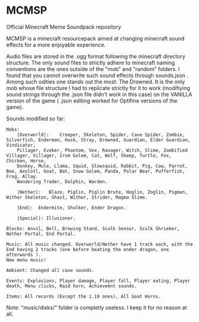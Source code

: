 # MCMSP
Official Minecraft Meme Soundpack repository

  MCMSP is a minecraft resourcepack aimed at changing minecraft sound effects for a more enjoyable experience.

  Audio files are stored in the .ogg format following the minecraft directory structure. The only sound files to strictly adhere to 
  minecraft naming conventions are the ones outside of the "mob" and "random" folders. I found that you cannot overwrite such sound effects through
  sounds.json . Among such odities one stands out the most: The Drowned. It is the only mob whose file structure I had to replicate strictly for it
  to work (modifiying sound strings through the .json file didn't work in this case) on the VANILLA version of the game ( .json editing worked for
  Optifine versions of the game).
  
  
  Sounds modified so far:
  
	Mobs:
		|Overworld|:	Creeper, Skeleton, Spider, Cave Spider, Zombie, Silverfish, Enderman, Husk, Stray, Drowned, Guardian, Elder Guardian, Vindicator,
		Pillager, Evoker, Phantom, Vex, Ravager, Witch, Slime, Zombified Villager, Villager, Irom Golem, Cat, Wolf, Sheep, Turtle, Fox, Chicken, Horse,
		Donkey, Mule, Llama, Squid, Glowsquid, Rabbit, Pig, Cow, Parrot, Bee, Axolotl, Goat, Bat, Snow Golem, Panda, Polar Bear, Pufferfish, Frog, Allay.
		Wandering Trader, Dolphin, Warden.
	
		|Nether|:	Blaze, Piglin, Piglin Brute, Hoglin, Zoglin, Pigman, Wither Skeleton, Ghast, Wither, Strider, Magma Slime.
		
		|End|:	Endermite, Shulker, Ender Dragon.
		
		|Special|: Illusioner.
		
	Blocks: Anvil, Bell, Brewing Stand, Sculk Sensor, Sculk Shrieker, Nether Portal, End Portal.
	
	Music: All music changed. Overworld/Nether have 1 track each, with the End having 2 tracks (one before beating the ender dragon, one afterwards ).
	New menu music!
	
	Ambient: Changed all cave sounds.
	
	Events: Explosions, Player damage, Player fall, Player eating, Player death, Menu clicks, Raid horn, Achievemnt sounds.
	
	Items: All records (Except the 1.19 ones), All Goat Horns.


Note:	"music/disks/" folder is completly useless. I keep it for no reason at all.	


